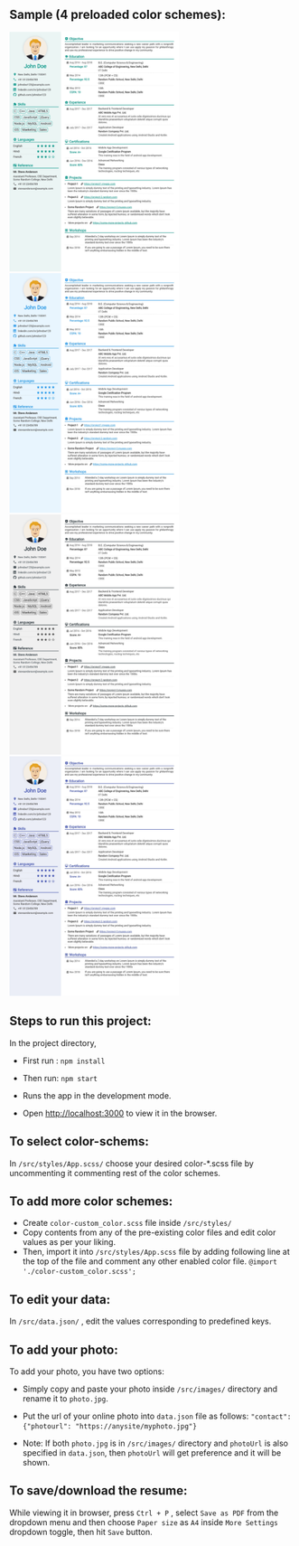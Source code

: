 ## Sample (4 preloaded color schemes):
<img src="https://github.com/ashutoshkumar19/resume-builder/blob/master/samples/dummy-seagreen.jpg" width="300px" /><img src="https://github.com/ashutoshkumar19/resume-builder/blob/master/samples/dummy-blue.jpg" width="300px" /> 
<img src="https://github.com/ashutoshkumar19/resume-builder/blob/master/samples/dummy-grey.jpg" width="300px" /><img src="https://github.com/ashutoshkumar19/resume-builder/blob/master/samples/dummy-indigo.jpg" width="300px" /> 

## Steps to run this project:

In the project directory,
* First run : `npm install` 
* Then run: `npm start`

* Runs the app in the development mode.
* Open [http://localhost:3000](http://localhost:3000) to view it in the browser.

## To select color-schems:

In `/src/styles/App.scss/` choose your desired color-*.scss file by uncommenting it commenting rest of the color schemes.

## To add more color schemes:

* Create `color-custom_color.scss` file inside `/src/styles/` 
* Copy contents from any of the pre-existing color files and edit color values as per your liking.
* Then, import it into `/src/styles/App.scss` file by adding following line at the top of the file and comment any other enabled color file.
`@import './color-custom_color.scss';`

## To edit your data:

In `/src/data.json/` , edit the values corresponding to predefined keys.

## To add your photo:
To add your photo, you have two options: 
* Simply copy and paste your photo inside `/src/images/` directory and rename it to `photo.jpg`.

* Put the url of your online photo into `data.json` file as follows:  `"contact": {"photourl": "https://anysite/myphoto.jpg"}`

* Note: If both `photo.jpg` is in `/src/images/` directory and `photoUrl` is also specified in `data.json`, then `photoUrl` will get preference and it will be shown.

## To save/download the resume:

While viewing it in browser, press `Ctrl + P` , select `Save as PDF` from the dropdown menu and then choose `Paper size` as `A4`  inside `More Settings` dropdown toggle, then hit `Save` button.

